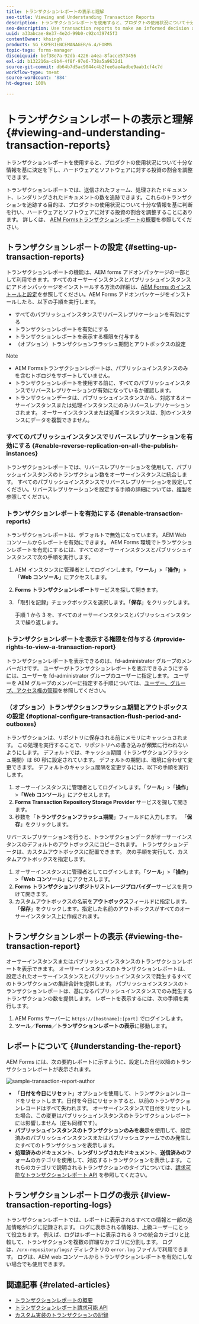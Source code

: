 ```yaml
---
title: トランザクションレポートの表示と理解
seo-title: Viewing and Understanding Transaction Reports
description: トランザクションレポートを使用すると、プロダクトの使用状況について十分な情報を基に決定を下し、ハードウェアとソフトウェアに対する投資の割合を調整できます。
seo-description: Use transaction reports to make an informed decision about the product usage and rebalancing investments in hardware and software.
uuid: a33abcae-8e37-4e2d-99b0-c92c439745f3
contentOwner: khsingh
products: SG_EXPERIENCEMANAGER/6.4/FORMS
topic-tags: forms-manager
discoiquuid: bef38e7a-92db-4226-a4ea-8facce573456
exl-id: b132216a-c9b4-4f8f-97e6-738a5a9632d1
source-git-commit: db64b7d5ac9044c4b2fee6ae4adbe9aab1cf4c7d
workflow-type: tm+mt
source-wordcount: '884'
ht-degree: 100%

---
```


# トランザクションレポートの表示と理解 {#viewing-and-understanding-transaction-reports}

トランザクションレポートを使用すると、プロダクトの使用状況について十分な情報を基に決定を下し、ハードウェアとソフトウェアに対する投資の割合を調整できます。

トランザクションレポートでは、送信されたフォーム、処理されたドキュメント、レンダリングされたドキュメントの数を追跡できます。これらのトランザクションを追跡する目的は、プロダクトの使用状況について十分な情報を基に判断を行い、ハードウェアとソフトウェアに対する投資の割合を調整することにあります。 詳しくは、 [AEM Formsトランザクションレポートの概要](/help/forms/using/transaction-reports-overview.md)を参照してください。

## トランザクションレポートの設定  {#setting-up-transaction-reports}

トランザクションレポートの機能は、AEM forms アドオンパッケージの一部として利用できます。すべてのオーサーインスタンスとパブリッシュインスタンスにアドオンパッケージをインストールする方法の詳細は、[AEM Forms のインストールと設定](https://helpx.adobe.com/jp/experience-manager/6-4/forms/using/installing-configuring-aem-forms-osgi.html)を参照してください。AEM Forms アドオンパッケージをインストールしたら、以下の手順を実行します。

* すべてのパブリッシュインスタンスでリバースレプリケーションを有効にする
* トランザクションレポートを有効にする
* トランザクションレポートを表示する権限を付与する
* （オプション）トランザクションフラッシュ期間とアウトボックスの設定

>[!NOTE]
>
>* AEM Formsトランザクションレポートは、パブリッシュインスタンスのみを含むトポロジをサポートしていません。
>* トランザクションレポートを使用する前に、すべてのパブリッシュインスタンスでリバースレプリケーションが有効になっているか確認します。
>* トランザクションデータは、パブリッシュインスタンスから、対応するオーサーインスタンスまたは処理インスタンスにのみリバースレプリケーションされます。 オーサーインスタンスまたは処理インスタンスは、別のインスタンスにデータを複製できません。
>


### すべてのパブリッシュインスタンスでリバースレプリケーションを有効にする {#enable-reverse-replication-on-all-the-publish-instances}

トランザクションレポートでは、リバースレプリケーションを使用して、パブリッシュインスタンスのトランザクション数をオーサーインスタンスに統合します。 すべてのパブリッシュインスタンスでリバースレプリケーションを設定してください。リバースレプリケーションを設定する手順の詳細については、[複製](/help/sites-deploying/replication.md)を参照してください。

### トランザクションレポートを有効にする {#enable-transaction-reports}

トランザクションレポートは、デフォルトで無効になっています。 AEM Web コンソールからレポートを有効にできます。 AEM Forms 環境でトランザクションレポートを有効にするには、すべてのオーサーインスタンスとパブリッシュインスタンスで次の手順を実行します。

1. AEM インスタンスに管理者としてログインします。「**ツール**」>「**操作**」>「**Web コンソール**」にアクセスします。
1. **Forms トランザクションレポート**&#x200B;サービスを探して開きます。
1. 「取引を記録」チェックボックスを選択します。「**保存**」をクリックします。

   手順 1 から 3 を、すべてのオーサーインスタンスとパブリッシュインスタンスで繰り返します。

### トランザクションレポートを表示する権限を付与する {#provide-rights-to-view-a-transaction-report}

トランザクションレポートを表示できるのは、fd-administrator グループのメンバーだけです。 ユーザーがトランザクションレポートを表示できるようにするには、ユーザーを fd-administrator グループのユーザーに指定します。 ユーザーを AEM グループのメンバーに指定する手順については、[ユーザー、グループ、アクセス権の管理](/help/sites-administering/user-group-ac-admin.md)を参照してください。

### （オプション）トランザクションフラッシュ期間とアウトボックスの設定 {#optional-configure-transaction-flush-period-and-outboxes}

トランザクションは、リポジトリに保存される前にメモリにキャッシュされます。 この処理を実行することで、リポジトリへの書き込みが頻繁に行われないようにします。 デフォルトでは、キャッシュ期間（トランザクションフラッシュ期間）は 60 秒に設定されています。 デフォルトの期間は、環境に合わせて変更できます。 デフォルトのキャッシュ間隔を変更するには、以下の手順を実行します。

1. オーサーインスタンスに管理者としてログインします。「**ツール**」>「**操作**」>「**Web コンソール**」にアクセスします。
1. **Forms Transaction Repository Storage Provider** サービスを探して開きます。
1. 秒数を「**トランザクションフラッシュ期間**」フィールドに入力します。 「**保存**」をクリックします。

リバースレプリケーションを行うと、トランザクションデータがオーサーインスタンスのデフォルトのアウトボックスにコピーされます。 トランザクションデータは、カスタムアウトボックスに配置できます。 次の手順を実行して、カスタムアウトボックスを指定します。

1. オーサーインスタンスに管理者としてログインします。「**ツール**」>「**操作**」>「**Web コンソール**」にアクセスします。
1. **Forms トランザクションリポジトリストレージプロバイダー**&#x200B;サービスを見つけて開きます。
1. カスタムアウトボックスの名前を&#x200B;**アウトボックス**&#x200B;フィールドに指定します。 「**保存**」をクリックします。指定した名前のアウトボックスがすべてのオーサーインスタンス上に作成されます。

## トランザクションレポートの表示 {#viewing-the-transaction-report}

オーサーインスタンスまたはパブリッシュインスタンスのトランザクションレポートを表示できます。 オーサーインスタンスのトランザクションレポートは、設定されたオーサーインスタンスとパブリッシュインスタンスで発生するすべてのトランザクションの集計合計を提供します。 パブリッシュインスタンスのトランザクションレポートは、基になるパブリッシュインスタンスでのみ発生するトランザクションの数を提供します。 レポートを表示するには、次の手順を実行します。

1. AEM Forms サーバーに `https://[hostname]:[port]` でログインします。
1. **ツール**／**Forms**／**トランザクションレポートの表示**&#x200B;に移動します。 

## レポートについて {#understanding-the-report}

AEM Forms には、次の要約レポートに示すように、設定した日付以降のトランザクションレポートが表示されます。

![sample-transaction-report-author](assets/sample-transaction-report-author.png)

* 「**日付を今日にリセット**」オプションを使用して、トランザクションレコードをリセットします。日付を今日にリセットすると、以前のトランザクションレコードはすべて失われます。 オーサーインスタンスで日付をリセットした場合、この変更はパブリッシュインスタンスのトランザクションレポートには影響しません（逆も同様です）。
* **パブリッシュインスタンスのトランザクションのみを表示**&#x200B;を使用して、設定済みのパブリッシュインスタンスまたはパブリッシュファームでのみ発生したすべてのトランザクションを表示します。
* **処理済みのドキュメント**、**レンダリングされたドキュメント**、**送信済みのフォーム**&#x200B;のカテゴリを使用して、対応するトランザクションを表示します。 これらのカテゴリで説明されるトランザクションのタイプについては、[請求可能なトランザクションレポート API](/help/forms/using/transaction-reports-billable-apis.md) を参照してください。

## トランザクションレポートログの表示 {#view-transaction-reporting-logs}

トランザクションレポートでは、レポートに表示されるすべての情報と一部の追加情報がログに記録されます。 ログに表示される情報は、上級ユーザーにとって役立ちます。 例えば、ログはレポートに表示される 3 つの統合カテゴリと比較して、トランザクションを複数の詳細なカテゴリに分割します。 ログは、`/crx-repository/logs/` ディレクトリの `error.log` ファイルで利用できます。 ログは、AEM web コンソールからトランザクションレポートを有効にしない場合でも使用できます。

## 関連記事 {#related-articles}

* [トランザクションレポートの概要](/help/forms/using/transaction-reports-overview.md)
* [トランザクションレポート請求可能 API](/help/forms/using/transaction-reports-billable-apis.md)
* [カスタム実装のトランザクションの記録](/help/forms/using/record-transaction-custom-implementation.md)
